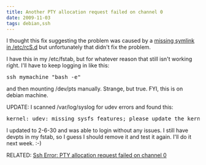 ```yaml
---
title: Another PTY allocation request failed on channel 0 
date: 2009-11-03
tags: debian,ssh
---
```

I thought this fix suggesting the problem was caused by a [missing symlink in /etc/rcS.d](http://www.splatdot.com/2009/05/ubuntu-9-04-jaunty-jackalope-problems-fixed/) but unfortunately that didn't fix the problem.

I have this in my /etc/fstab, but for whatever reason that still isn't working right. I'll have to keep logging in like this:

<pre>ssh mymachine "bash -e"</pre>

and then mounting /dev/pts manually. Strange, but true. FYI, this is on debian machine.

UPDATE: I scanned /var/log/syslog for udev errors and found this:
<pre>
kernel: udev: missing sysfs features; please update the kernel or disable the kernel's CONFIG_SYSFS_DEPRECATED option; udev may fail to work correctly
</pre>

I updated to 2-6-30 and was able to login without any issues. I still have devpts in my fstab, so I guess I should remove it and test it again. I'll do it next week. :-)

RELATED: [Ssh Error: PTY allocation request failed on channel 0](http://www.docunext.com/2009/06/ssh-error-pty-allocation-request-failed-on-channel-0/)


